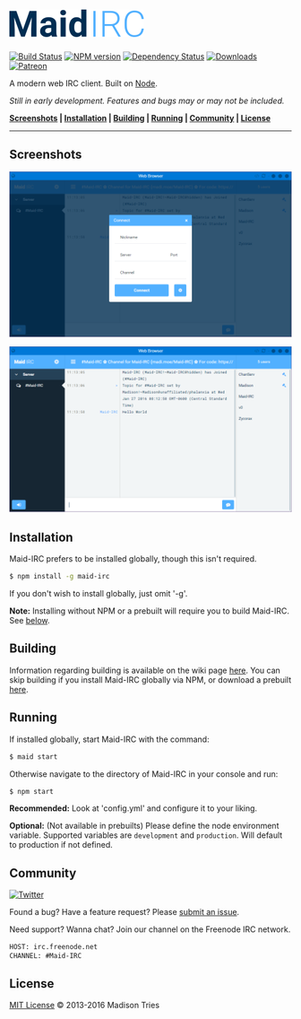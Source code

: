 [![Maid IRC](src/client/img/logo_medium.png)](https://github.com/Phalanxia/Maid-IRC "Maid-IRC")
==

[![Build Status](https://img.shields.io/travis/Phalanxia/Maid-IRC.svg?style=flat-square)](https://travis-ci.org/Phalanxia/Maid-IRC) [![NPM version](https://img.shields.io/npm/v/maid-irc.svg?style=flat-square)](https://www.npmjs.org/package/maid-irc) [![Dependency Status](https://img.shields.io/gemnasium/Phalanxia/Maid-IRC.svg?style=flat-square)](https://gemnasium.com/Phalanxia/Maid-IRC) [![Downloads](https://img.shields.io/npm/dm/maid-irc.svg?style=flat-square)](https://www.npmjs.org/package/maid-irc) [![Patreon](https://img.shields.io/badge/Patreon-%E2%99%A1%20Donate-ff69b4.svg?style=flat-square)](https://www.patreon.com/Phalanxia)

A modern web IRC client. Built on [Node](https://nodejs.org).

*Still in early development. Features and bugs may or may not be included.*

**[Screenshots](#screenshots) | [Installation](#installation) | [Building](#building) | [Running](#running) | [Community](#community) | [License](#license)**

---

## Screenshots

![Connect](screenshots/login.png "Connection screen screenshot")

![Client](screenshots/client.png "Client screenshot")

## Installation

Maid-IRC prefers to be installed globally, though this isn't required.

```bash
$ npm install -g maid-irc
```

If you don't wish to install globally, just omit '-g'.

**Note:** Installing without NPM or a prebuilt will require you to build Maid-IRC. See [below](#building).

## Building

Information regarding building is available on the wiki page [here](https://github.com/Phalanxia/Maid-IRC/wiki/Building). You can skip building if you install Maid-IRC globally via NPM, or download a prebuilt [here](https://github.com/Phalanxia/Maid-IRC/releases).

## Running

If installed globally, start Maid-IRC with the command:

```bash
$ maid start
```

Otherwise navigate to the directory of Maid-IRC in your console and run:

```bash
$ npm start
```
**Recommended:** Look at 'config.yml' and configure it to your liking.

**Optional:** (Not available in prebuilts) Please define the node environment variable. Supported variables are `development` and `production`. Will default to production if not defined.

## Community

[![Twitter](https://img.shields.io/badge/Twitter-%40MaidIRC-55acee.svg?style=flat-square)](https://twitter.com/MaidIRC)

Found a bug? Have a feature request? Please [submit an issue](https://github.com/Phalanxia/Maid-IRC/issues).

Need support? Wanna chat? Join our channel on the Freenode IRC network.

	HOST: irc.freenode.net
	CHANNEL: #Maid-IRC

## License

[MIT License](LICENSE) © 2013-2016 Madison Tries
